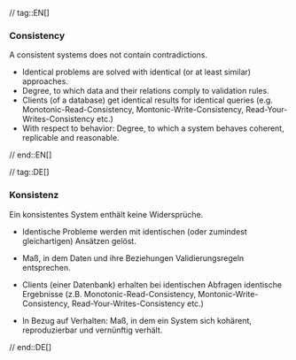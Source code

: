 // tag::EN[]
### Consistency

A consistent systems does not contain contradictions.

* Identical problems are solved with identical (or at least similar) approaches.
* Degree, to which data and their relations comply to validation rules.
* Clients (of a database) get identical results for identical queries
(e.g. Monotonic-Read-Consistency, Montonic-Write-Consistency, Read-Your-Writes-Consistency etc.)
* With respect to behavior: Degree, to which a system behaves coherent, replicable and reasonable.


// end::EN[]

// tag::DE[]
### Konsistenz

Ein konsistentes System enthält keine Widersprüche.

-   Identische Probleme werden mit identischen (oder zumindest
    gleichartigen) Ansätzen gelöst.

-   Maß, in dem Daten und ihre Beziehungen Validierungsregeln
    entsprechen.

-   Clients (einer Datenbank) erhalten bei identischen Abfragen
    identische Ergebnisse (z.B. Monotonic-Read-Consistency,
    Montonic-Write-Consistency, Read-Your-Writes-Consistency etc.)

-   In Bezug auf Verhalten: Maß, in dem ein System sich kohärent,
    reproduzierbar und vernünftig verhält.


// end::DE[]


